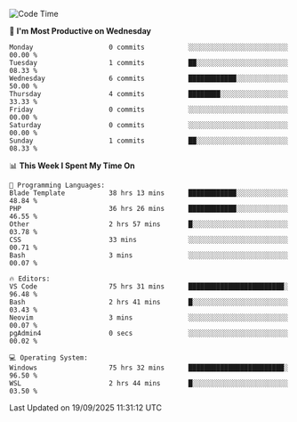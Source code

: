 <!--START_SECTION:waka-->
![Code Time](http://img.shields.io/badge/Code%20Time-5%2C912%20hrs%2033%20mins-blue)

📅 **I'm Most Productive on Wednesday** 

```text
Monday                   0 commits           ░░░░░░░░░░░░░░░░░░░░░░░░░   00.00 % 
Tuesday                  1 commits           ██░░░░░░░░░░░░░░░░░░░░░░░   08.33 % 
Wednesday                6 commits           ████████████░░░░░░░░░░░░░   50.00 % 
Thursday                 4 commits           ████████░░░░░░░░░░░░░░░░░   33.33 % 
Friday                   0 commits           ░░░░░░░░░░░░░░░░░░░░░░░░░   00.00 % 
Saturday                 0 commits           ░░░░░░░░░░░░░░░░░░░░░░░░░   00.00 % 
Sunday                   1 commits           ██░░░░░░░░░░░░░░░░░░░░░░░   08.33 % 
```


📊 **This Week I Spent My Time On** 

```text
💬 Programming Languages: 
Blade Template           38 hrs 13 mins      ████████████░░░░░░░░░░░░░   48.84 % 
PHP                      36 hrs 26 mins      ████████████░░░░░░░░░░░░░   46.55 % 
Other                    2 hrs 57 mins       █░░░░░░░░░░░░░░░░░░░░░░░░   03.78 % 
CSS                      33 mins             ░░░░░░░░░░░░░░░░░░░░░░░░░   00.71 % 
Bash                     3 mins              ░░░░░░░░░░░░░░░░░░░░░░░░░   00.07 % 

🔥 Editors: 
VS Code                  75 hrs 31 mins      ████████████████████████░   96.48 % 
Bash                     2 hrs 41 mins       █░░░░░░░░░░░░░░░░░░░░░░░░   03.43 % 
Neovim                   3 mins              ░░░░░░░░░░░░░░░░░░░░░░░░░   00.07 % 
pgAdmin4                 0 secs              ░░░░░░░░░░░░░░░░░░░░░░░░░   00.02 % 

💻 Operating System: 
Windows                  75 hrs 32 mins      ████████████████████████░   96.50 % 
WSL                      2 hrs 44 mins       █░░░░░░░░░░░░░░░░░░░░░░░░   03.50 % 
```


 Last Updated on 19/09/2025 11:31:12 UTC
<!--END_SECTION:waka-->
